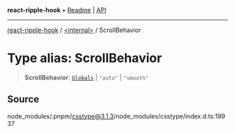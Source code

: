 **react-ripple-hook** • [Readme](../../README.md) \| [API](../../globals.md)

---

[react-ripple-hook](../../README.md) / [\<internal\>](../README.md) / ScrollBehavior

# Type alias: ScrollBehavior

> **ScrollBehavior**: [`Globals`](Globals.md) \| `"auto"` \| `"smooth"`

## Source

node_modules/.pnpm/csstype@3.1.3/node_modules/csstype/index.d.ts:19937
